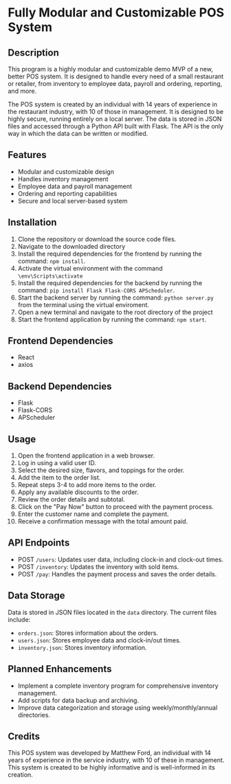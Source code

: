 # Fully Modular and Customizable POS System

## Description
This program is a highly modular and customizable demo MVP of a new, better POS system. It is designed to handle every need of a small restaurant or retailer, from inventory to employee data, payroll and ordering, reporting, and more.

The POS system is created by an individual with 14 years of experience in the restaurant industry, with 10 of those in management. It is designed to be highly secure, running entirely on a local server. The data is stored in JSON files and accessed through a Python API built with Flask. The API is the only way in which the data can be written or modified.

## Features
- Modular and customizable design
- Handles inventory management
- Employee data and payroll management
- Ordering and reporting capabilities
- Secure and local server-based system

## Installation
1. Clone the repository or download the source code files.
2. Navigate to the downloaded directory
3. Install the required dependencies for the frontend by running the command: `npm install`.
4. Activate the virtual environment with the command `\env\Scripts\activate`
6. Install the required dependencies for the backend by running the command: `pip install Flask Flask-CORS APScheduler`.
7. Start the backend server by running the command: `python server.py` from the terminal using the virtual enviroment.
8. Open a new terminal and navigate to the root directory of the project
9. Start the frontend application by running the command: `npm start`.

## Frontend Dependencies
- React
- axios

## Backend Dependencies
- Flask
- Flask-CORS
- APScheduler

## Usage
1. Open the frontend application in a web browser.
2. Log in using a valid user ID.
3. Select the desired size, flavors, and toppings for the order.
4. Add the item to the order list.
5. Repeat steps 3-4 to add more items to the order.
6. Apply any available discounts to the order.
7. Review the order details and subtotal.
8. Click on the "Pay Now" button to proceed with the payment process.
9. Enter the customer name and complete the payment.
10. Receive a confirmation message with the total amount paid.

## API Endpoints
- POST `/users`: Updates user data, including clock-in and clock-out times.
- POST `/inventory`: Updates the inventory with sold items.
- POST `/pay`: Handles the payment process and saves the order details.

## Data Storage
Data is stored in JSON files located in the `data` directory. The current files include:
- `orders.json`: Stores information about the orders.
- `users.json`: Stores employee data and clock-in/out times.
- `inventory.json`: Stores inventory information.

## Planned Enhancements
- Implement a complete inventory program for comprehensive inventory management.
- Add scripts for data backup and archiving.
- Improve data categorization and storage using weekly/monthly/annual directories.

## Credits
This POS system was developed by Matthew Ford, an individual with 14 years of experience in the service industry, with 10 of these in management. This system is created to be highly informative and is well-informed
in its creation.


